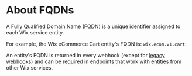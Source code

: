 # About FQDNs

A Fully Qualified Domain Name (FQDN) is a unique identifier assigned to each Wix service entity.

For example, the Wix eCommerce Cart entity's FQDN is: `wix.ecom.v1.cart`.

An entity's FQDN is returned in every webhook (except for [legacy webhooks]()) and can be required in endpoints that work with entities from other Wix services.
